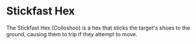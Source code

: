# Stickfast Hex  
The Stickfast Hex (Colloshoo) is a hex that sticks the target's shoes to the ground, causing them to trip if they attempt to move.  
  
